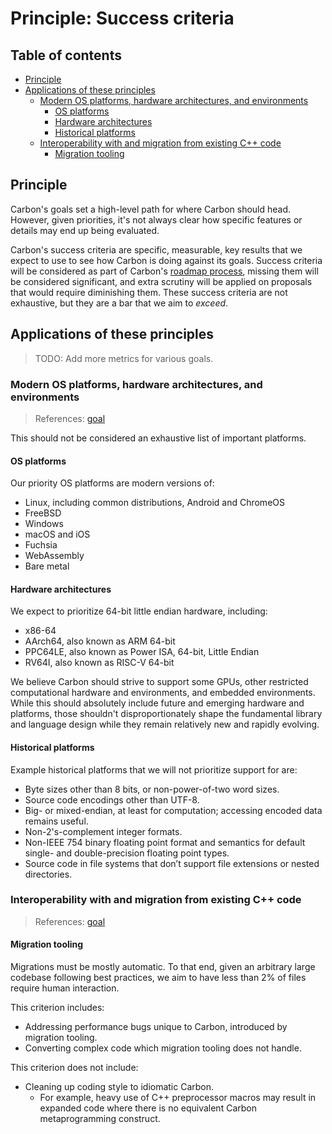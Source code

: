 # Principle: Success criteria

<!--
Part of the Carbon Language project, under the Apache License v2.0 with LLVM
Exceptions. See /LICENSE for license information.
SPDX-License-Identifier: Apache-2.0 WITH LLVM-exception
-->

## Table of contents

<!-- toc -->

-   [Principle](#principle)
-   [Applications of these principles](#applications-of-these-principles)
    -   [Modern OS platforms, hardware architectures, and environments](#modern-os-platforms-hardware-architectures-and-environments)
        -   [OS platforms](#os-platforms)
        -   [Hardware architectures](#hardware-architectures)
        -   [Historical platforms](#historical-platforms)
    -   [Interoperability with and migration from existing C++ code](#interoperability-with-and-migration-from-existing-c-code)
        -   [Migration tooling](#migration-tooling)

<!-- tocstop -->

## Principle

Carbon's goals set a high-level path for where Carbon should head. However,
given priorities, it's not always clear how specific features or details may end
up being evaluated.

Carbon's success criteria are specific, measurable, key results that we expect
to use to see how Carbon is doing against its goals. Success criteria will be
considered as part of Carbon's [roadmap process](../roadmap_process.md), missing
them will be considered significant, and extra scrutiny will be applied on
proposals that would require diminishing them. These success criteria are not
exhaustive, but they are a bar that we aim to _exceed_.

## Applications of these principles

> TODO: Add more metrics for various goals.

### Modern OS platforms, hardware architectures, and environments

> References:
> [goal](../goals.md#modern-os-platforms-hardware-architectures-and-environments)

This should not be considered an exhaustive list of important platforms.

#### OS platforms

Our priority OS platforms are modern versions of:

-   Linux, including common distributions, Android and ChromeOS
-   FreeBSD
-   Windows
-   macOS and iOS
-   Fuchsia
-   WebAssembly
-   Bare metal

#### Hardware architectures

We expect to prioritize 64-bit little endian hardware, including:

-   x86-64
-   AArch64, also known as ARM 64-bit
-   PPC64LE, also known as Power ISA, 64-bit, Little Endian
-   RV64I, also known as RISC-V 64-bit

We believe Carbon should strive to support some GPUs, other restricted
computational hardware and environments, and embedded environments. While this
should absolutely include future and emerging hardware and platforms, those
shouldn't disproportionately shape the fundamental library and language design
while they remain relatively new and rapidly evolving.

#### Historical platforms

Example historical platforms that we will not prioritize support for are:

-   Byte sizes other than 8 bits, or non-power-of-two word sizes.
-   Source code encodings other than UTF-8.
-   Big- or mixed-endian, at least for computation; accessing encoded data
    remains useful.
-   Non-2's-complement integer formats.
-   Non-IEEE 754 binary floating point format and semantics for default single-
    and double-precision floating point types.
-   Source code in file systems that don’t support file extensions or nested
    directories.

### Interoperability with and migration from existing C++ code

> References:
> [goal](../goals.md#interoperability-with-and-migration-from-existing-c-code)

#### Migration tooling

Migrations must be mostly automatic. To that end, given an arbitrary large
codebase following best practices, we aim to have less than 2% of files require
human interaction.

This criterion includes:

-   Addressing performance bugs unique to Carbon, introduced by migration
    tooling.
-   Converting complex code which migration tooling does not handle.

This criterion does not include:

-   Cleaning up coding style to idiomatic Carbon.
    -   For example, heavy use of C++ preprocessor macros may result in expanded
        code where there is no equivalent Carbon metaprogramming construct.
